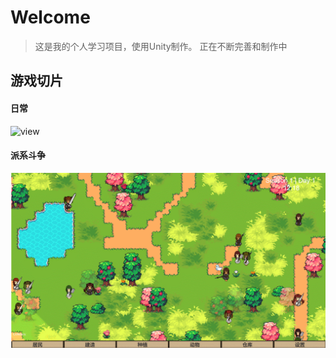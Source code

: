 # Welcome
> 这是我的个人学习项目，使用Unity制作。
> 正在不断完善和制作中
## 游戏切片
#### 日常
![view](/README/view.gif)
#### 派系斗争
![battle](/README/battle.gif)

